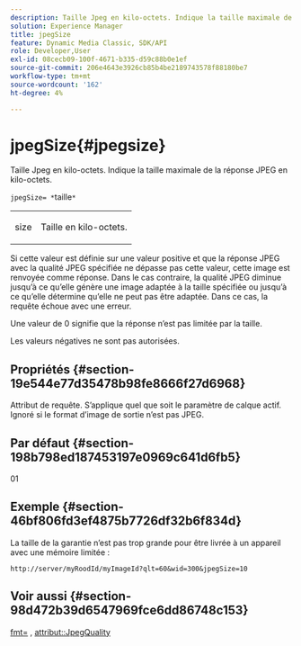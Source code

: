 ```yaml
---
description: Taille Jpeg en kilo-octets. Indique la taille maximale de la réponse JPEG en kilo-octets.
solution: Experience Manager
title: jpegSize
feature: Dynamic Media Classic, SDK/API
role: Developer,User
exl-id: 08cecb09-100f-4671-b335-d59c88b0e1ef
source-git-commit: 206e4643e3926cb85b4be2189743578f88180be7
workflow-type: tm+mt
source-wordcount: '162'
ht-degree: 4%

---
```


# jpegSize{#jpegsize}

Taille Jpeg en kilo-octets. Indique la taille maximale de la réponse JPEG en kilo-octets.

`jpegSize= *`taille`*`

<table id="simpletable_EC2A8D8B65854B45B9CB184DA1069355"> 
 <tr class="strow"> 
  <td class="stentry"> <p><span class="codeph"> <span class="varname"> size</span></span> </p> </td> 
  <td class="stentry"> <p>Taille en kilo-octets. </p></td> 
 </tr> 
</table>

Si cette valeur est définie sur une valeur positive et que la réponse JPEG avec la qualité JPEG spécifiée ne dépasse pas cette valeur, cette image est renvoyée comme réponse. Dans le cas contraire, la qualité JPEG diminue jusqu’à ce qu’elle génère une image adaptée à la taille spécifiée ou jusqu’à ce qu’elle détermine qu’elle ne peut pas être adaptée. Dans ce cas, la requête échoue avec une erreur.

Une valeur de 0 signifie que la réponse n’est pas limitée par la taille.

Les valeurs négatives ne sont pas autorisées.

## Propriétés {#section-19e544e77d35478b98fe8666f27d6968}

Attribut de requête. S’applique quel que soit le paramètre de calque actif. Ignoré si le format d’image de sortie n’est pas JPEG.

## Par défaut {#section-198b798ed187453197e0969c641d6fb5}

01

## Exemple {#section-46bf806fd3ef4875b7726df32b6f834d}

La taille de la garantie n’est pas trop grande pour être livrée à un appareil avec une mémoire limitée :

`http://server/myRoodId/myImageId?qlt=60&wid=300&jpegSize=10`

## Voir aussi {#section-98d472b39d6547969fce6dd86748c153}

[fmt=](../../../../../is-api/http-ref/image-serving-api-ref/c-http-protocol-reference/c-command-reference/r-is-http-fmt.md#reference-cdf10043423b45ba9fe15157fb3ae37a) ,  [attribut::JpegQuality](../../../../../is-api/image-catalog/image-serving-api-ref/c-image-catalog-reference/c-attributes-reference/r-jpegquality.md#reference-4a879e7c46024c8a898a9fd226f9eb09)
